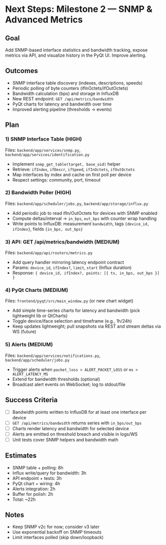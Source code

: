 # Next Steps: Milestone 2 — SNMP & Advanced Metrics

## Goal

Add SNMP-based interface statistics and bandwidth tracking, expose metrics via API, and visualize history in the PyQt UI. Improve alerting.

## Outcomes

- SNMP interface table discovery (indexes, descriptions, speeds)
- Periodic polling of byte counters (ifInOctets/ifOutOctets)
- Bandwidth calculation (bps) and storage in InfluxDB
- New REST endpoint: `GET /api/metrics/bandwidth`
- PyQt charts for latency and bandwidth over time
- Improved alerting pipeline (thresholds → events)

## Plan

### 1) SNMP Interface Table (HIGH)

Files: `backend/app/services/snmp.py`, `backend/app/services/identification.py`

- Implement `snmp_get_table(target, base_oid)` helper
- Retrieve: `ifIndex`, `ifDescr`, `ifSpeed`, `ifInOctets`, `ifOutOctets`
- Map interfaces by index and cache on first poll per device
- Respect settings: community, port, timeout

### 2) Bandwidth Poller (HIGH)

Files: `backend/app/scheduler/jobs.py`, `backend/app/storage/influx.py`

- Add periodic job to read ifIn/OutOctets for devices with SNMP enabled
- Compute deltas/interval → `in_bps`, `out_bps` with counter wrap handling
- Write points to InfluxDB: measurement `bandwidth`, tags `{device_id, ifIndex}`, fields `{in_bps, out_bps}`

### 3) API: GET /api/metrics/bandwidth (MEDIUM)

Files: `backend/app/api/routers/metrics.py`

- Add query handler mirroring latency endpoint contract
- Params: `device_id`, `ifIndex?`, `limit`, `start` (Influx duration)
- Response: `{ device_id, ifIndex?, points: [{ ts, in_bps, out_bps }] }`

### 4) PyQt Charts (MEDIUM)

Files: `frontend/pyqt/src/main_window.py` (or new chart widget)

- Add simple time-series charts for latency and bandwidth (pick lightweight lib or QtCharts)
- Toggle device/iface selection and timeframe (e.g., 1h/24h)
- Keep updates lightweight; pull snapshots via REST and stream deltas via WS (future)

### 5) Alerts (MEDIUM)

Files: `backend/app/services/notifications.py`, `backend/app/scheduler/jobs.py`

- Trigger alerts when `packet_loss > ALERT_PACKET_LOSS` or `ms > ALERT_LATENCY_MS`
- Extend for bandwidth thresholds (optional)
- Broadcast alert events on WebSocket; log to stdout/file

## Success Criteria

- [ ] Bandwidth points written to InfluxDB for at least one interface per device
- [ ] `GET /api/metrics/bandwidth` returns series with `in_bps/out_bps`
- [ ] Charts render latency and bandwidth for selected device
- [ ] Alerts are emitted on threshold breach and visible in logs/WS
- [ ] Unit tests cover SNMP helpers and bandwidth math

## Estimates

- SNMP table + polling: 8h
- Influx write/query for bandwidth: 3h
- API endpoint + tests: 3h
- PyQt chart + wiring: 4h
- Alerts integration: 2h
- Buffer for polish: 2h
- Total: ~22h

## Notes

- Keep SNMP v2c for now; consider v3 later
- Use exponential backoff on SNMP timeouts
- Limit interfaces polled (skip down/loopback)
